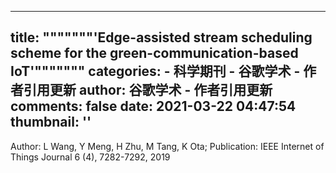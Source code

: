 
---
title: """""""'Edge-assisted stream scheduling scheme for the green-communication-based IoT'"""""""
categories: 
    - 科学期刊
    - 谷歌学术 - 作者引用更新
author: 谷歌学术 - 作者引用更新
comments: false
date: 2021-03-22 04:47:54
thumbnail: ''
---

<div>   
Author: L Wang, Y Meng, H Zhu, M Tang, K Ota; Publication: IEEE Internet of Things Journal 6 (4), 7282-7292, 2019  
</div>
            
